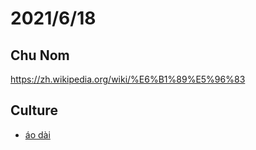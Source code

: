 # 2021/6/18
## Chu Nom
https://zh.wikipedia.org/wiki/%E6%B1%89%E5%96%83

## Culture
- [áo dài](https://zh.wikipedia.org/wiki/%E8%B6%8A%E5%8D%97%E9%95%BF%E8%A2%84)